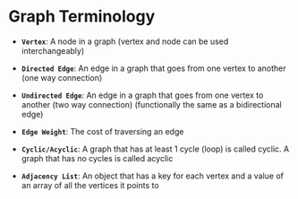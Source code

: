 # Graph Terminology

- **`Vertex`**: A node in a graph (vertex and node can be used interchangeably)

- **`Directed Edge`**: An edge in a graph that goes from one vertex to another (one way connection)

- **`Undirected Edge`**: An edge in a graph that goes from one vertex to another (two way connection) (functionally the same as a bidirectional edge)

- **`Edge Weight`**: The cost of traversing an edge

- **`Cyclic/Acyclic`**: A graph that has at least 1 cycle (loop) is called cyclic. A graph that has no cycles is called acyclic

- **`Adjacency List`**: An object that has a key for each vertex and a value of an array of all the vertices it points to